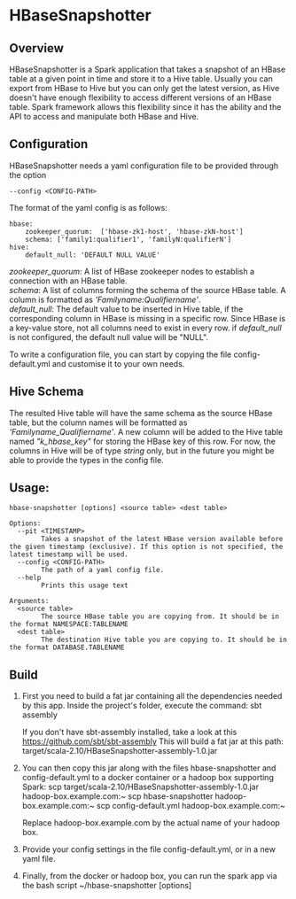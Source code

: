 # HBaseSnapshotter

## Overview
HBaseSnapshotter is a Spark application that takes a snapshot of an HBase table at a given point in time and store it to a Hive table.
Usually you can export from HBase to Hive but you can only get the latest version, as Hive doesn't have enough flexibility
to access different versions of an HBase table. Spark framework allows this flexibility since it has the ability and the API
to access and manipulate both HBase and Hive.

## Configuration
HBaseSnapshotter needs a yaml configuration file to be provided through the option
```
--config <CONFIG-PATH>
```

The format of the yaml config is as follows:
```
hbase:
    zookeeper_quorum:  ['hbase-zk1-host', 'hbase-zkN-host']
    schema: ['family1:qualifier1', 'familyN:qualifierN']
hive:
    default_null: 'DEFAULT NULL VALUE'
```

*zookeeper_quorum*: A list of HBase zookeeper nodes to establish a connection with an HBase table.<br/>
*schema*: A list of columns forming the schema of the source HBase table. A column is formatted as *'Familyname:Qualifiername'*.<br/> 
*default_null*: The default value to be inserted in Hive table, if the corresponding column in HBase is missing in a specific row.
Since HBase is a key-value store, not all columns need to exist in every row. if *default_null* is not configured, the default
null value will be "NULL".

To write a configuration file, you can start by copying the file config-default.yml and customise it to your own needs.

## Hive Schema
The resulted Hive table will have the same schema as the source HBase table, but the column names will be formatted
as *'Familyname_Qualifiername'*. A new column will be added to the Hive table named *"k_hbase_key"* for storing the HBase key
of this row. For now, the columns in Hive will be of type *string* only, but in the future you might be able to provide the
types in the config file.

## Usage:
```
hbase-snapshotter [options] <source table> <dest table>

Options:
  --pit <TIMESTAMP>
        Takes a snapshot of the latest HBase version available before the given timestamp (exclusive). If this option is not specified, the latest timestamp will be used.
  --config <CONFIG-PATH>
        The path of a yaml config file.
  --help
        Prints this usage text

Arguments:
  <source table>
        The source HBase table you are copying from. It should be in the format NAMESPACE:TABLENAME
  <dest table>
        The destination Hive table you are copying to. It should be in the format DATABASE.TABLENAME
```
## Build
1. First you need to build a fat jar containing all the dependencies needed by this app. Inside the project's folder, execute the command:
    sbt assembly

   If you don't have sbt-assembly installed, take a look at this https://github.com/sbt/sbt-assembly
   This will build a fat jar at this path: target/scala-2.10/HBaseSnapshotter-assembly-1.0.jar


2. You can then copy this jar along with the files hbase-snapshotter and config-default.yml to a docker container or a hadoop box supporting Spark:
    scp target/scala-2.10/HBaseSnapshotter-assembly-1.0.jar hadoop-box.example.com:~
    scp hbase-snapshotter hadoop-box.example.com:~
    scp config-default.yml hadoop-box.example.com:~
    
    Replace hadoop-box.example.com by the actual name of your hadoop box.

3. Provide your config settings in the file config-default.yml, or in a new yaml file.

4. Finally, from the docker or hadoop box, you can run the spark app via the bash script
    ~/hbase-snapshotter [options] <source table> <dest table>
